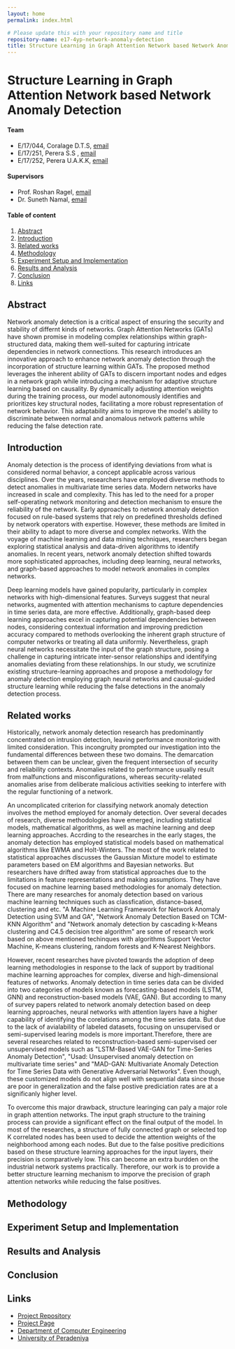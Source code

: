 ```yaml
---
layout: home
permalink: index.html

# Please update this with your repository name and title
repository-name: e17-4yp-network-anomaly-detection
title: Structure Learning in Graph Attention Network based Network Anomaly Detection
---
```


[comment]: # "This is the standard layout for the project, but you can clean this and use your own template"

# Structure Learning in Graph Attention Network based Network Anomaly Detection

#### Team

- E/17/044, Coralage D.T.S, [email](e17044@eng.pdn.ac.lk)
- E/17/251, Perera S.S , [email](e17251@eng.pdn.ac.lk)
- E/17/252,  Perera U.A.K.K, [email](mailto:e17252@eng.pdn.ac.lk)

#### Supervisors

- Prof. Roshan Ragel, [email](roshanr@eng.pdn.ac.lk)
- Dr. Suneth Namal, [email](sunethn@pdn.ac.lk)

#### Table of content

1. [Abstract](#abstract)
2. [Introduction](#introduction)
3. [Related works](#related-works)
4. [Methodology](#methodology)
5. [Experiment Setup and Implementation](#experiment-setup-and-implementation)
6. [Results and Analysis](#results-and-analysis)
7. [Conclusion](#conclusion)
8. [Links](#links)



## Abstract
Network anomaly detection is a critical aspect of ensuring the security and stability of differnt kinds of networks.
      Graph Attention Networks (GATs) have shown promise in modeling complex relationships within graph-structured data, making them well-suited for capturing intricate dependencies in network connections. This research introduces an innovative approach to enhance network anomaly detection through the incorporation of structure learning within GATs. The proposed method leverages the inherent ability of GATs to discern important nodes and edges in a network graph while introducing a mechanism for adaptive structure learning based on causality. By dynamically adjusting attention weights during the training process, our model autonomously identifies and prioritizes key structural nodes, facilitating a more robust representation of network behavior. This adaptability aims to improve the model's ability to discriminate between normal and anomalous network patterns while reducing the false detection rate.
    

## Introduction

Anomaly detection is the process of identifying deviations from what is considered normal behavior, a concept applicable across various disciplines. Over the years, researchers have employed diverse methods to detect anomalies in multivariate time series data. Modern  networks have increased in scale and complexity. This has led to the need for a proper self-operating network monitoring and detection mechanism to ensure the reliability of the network. Early approaches to network anomaly detection focused on rule-based systems that rely on predefined thresholds defined by network operators with expertise. However, these methods are limited in their ability to adapt to more diverse and complex networks. With the voyage of machine learning and data mining techniques, researchers began exploring statistical analysis and data-driven algorithms to identify anomalies. In recent years, network anomaly detection shifted towards more sophisticated approaches, including deep learning, neural networks, and graph-based approaches to model network anomalies in complex networks.

Deep learning models have gained popularity, particularly in complex networks with high-dimensional features. Surveys suggest that neural networks, augmented with attention mechanisms to capture dependencies in time series data, are more effective. Additionally, graph-based deep learning approaches excel in capturing potential dependencies between nodes, considering contextual information and improving prediction accuracy compared to methods overlooking the inherent graph structure of computer networks or treating all data uniformly.
Nevertheless, graph neural networks necessitate the input of the graph structure, posing a challenge in capturing intricate inter-sensor relationships and identifying anomalies deviating from these relationships. In our study, we scrutinize existing structure-learning approaches and propose a methodology for anomaly detection employing graph neural networks and causal-guided structure learning while reducing the false detections in the anomaly detection process.


## Related works
Historically, network anomaly detection research has predominantly concentrated on intrusion detection, leaving performance monitoring with limited consideration. This incongruity prompted our investigation into the fundamental differences between these two domains. The demarcation between them can be unclear, given the frequent intersection of security and reliability contexts. Anomalies related to performance usually result from malfunctions and misconfigurations, whereas security-related anomalies arise from deliberate malicious activities seeking to interfere with the regular functioning of a network.

An uncomplicated criterion for classifying network anomaly detection involves the method employed for anomaly detection. Over several decades of research, diverse methodologies have emerged, including statistical models, mathematical algorithms, as well as machine learning and deep learning approaches. Accrding to the researches in the early stages, the anomaly detection has employed statistical models based on mathematical algorithms like EWMA and Holt-Winters. The most of the work related to statistical approaches discusses the Gaussian Mixture model to estimate parameters based on EM algorithms and Bayesian networks. But researchers have drifted away from statistical approaches due to the limitations in feature representations and making assumptions. They have focused on machine learning based methodologies for anomaly detection. There are many researches for anomaly detection based on various machine learning techniques such as classfication, distance-based, clustering and etc. "A Machine Learning Framework for Network Anomaly Detection using SVM and GA", "Network Anomaly Detection Based on TCM-KNN Algorithm" and "Network anomaly detection by cascading k-Means clustering and C4.5 decision tree algorithm" are some of research work based on above mentioned techinques with algorithms Support Vector Machine, K-means clustering, random forests and K-Nearest Neighbors.

However, recent researches have pivoted towards the adoption of deep learning methodologies in response to the lack of support by traditional machine learning approaches for complex, diverse and high-dimensional features of networks. Anomaly detection in time series data can be divided into two categories of models known as forecasting-based models (LSTM, GNN) and reconstruction-based models (VAE, GAN). But according to many of survey papers related to network anomaly detection based on deep learning approaches, neural networks with attention layers have a higher capability of identifying the corelations among the time series data. But due to the lack of avialability of labeled datasets, focusing on unsupervised or semi-supervised learing models is more important.Therefore, there are several researches related to reconstruction-based semi-supervised oer unsupervised models such as "LSTM-Based VAE-GAN for Time-Series Anomaly Detection", "Usad: Unsupervised anomaly detection on multivariate time series" and "MAD-GAN: Multivariate Anomaly Detection for Time Series Data with Generative Adversarial Networks". Even though, these customized models do not align well with sequential data since those are poor in generalization and the false postive prediciation rates are at a significanly higher level. 

To overcome this major drawback, structure learinging can paly a major role in graph attention networks. The input graph structure to the training process can provide a significant effect on the final output of the model. In most of the researches, a structure of fully connected graph or selected top K correlated nodes has been used to decide the attention weights of the neighborhood among each nodes. But due to the false positive predicitions based on these structure learning approaches for the input layers, their precision is comparatively low. This can become an extra burdden on the industrial network systems practically. Therefore, our work is to provide a better structure learning mechanism to imporve the precision of graph attention networks while reducing the false positives.

## Methodology


## Experiment Setup and Implementation



## Results and Analysis


## Conclusion



## Links

[//]: # ( NOTE: EDIT THIS LINKS WITH YOUR REPO DETAILS )

- [Project Repository](https://github.com/cepdnaclk/e17-4yp-network-anomaly-detection)
- [Project Page](https://cepdnaclk.github.io/e17-4yp-network-anomaly-detection/ )
- [Department of Computer Engineering](http://www.ce.pdn.ac.lk/)
- [University of Peradeniya](https://eng.pdn.ac.lk/)

[//]: # "Please refer this to learn more about Markdown syntax"
[//]: # "https://github.com/adam-p/markdown-here/wiki/Markdown-Cheatsheet"